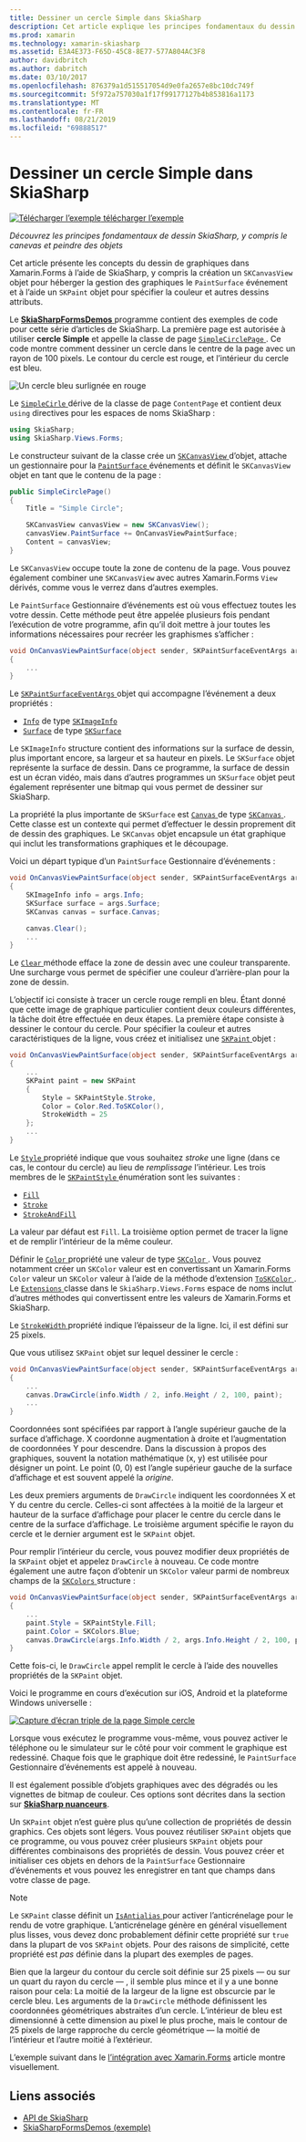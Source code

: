 ```yaml
---
title: Dessiner un cercle Simple dans SkiaSharp
description: Cet article explique les principes fondamentaux du dessin SkiaSharp, y compris le canevas et les objets de peinture, dans les applications de Xamarin.Forms et illustre ceci avec l’exemple de code.
ms.prod: xamarin
ms.technology: xamarin-skiasharp
ms.assetid: E3A4E373-F65D-45C8-8E77-577A804AC3F8
author: davidbritch
ms.author: dabritch
ms.date: 03/10/2017
ms.openlocfilehash: 876379a1d515517054d9e0fa2657e8bc10dc749f
ms.sourcegitcommit: 5f972a757030a1f17f99177127b4b853816a1173
ms.translationtype: MT
ms.contentlocale: fr-FR
ms.lasthandoff: 08/21/2019
ms.locfileid: "69888517"
---
```

# <a name="drawing-a-simple-circle-in-skiasharp"></a>Dessiner un cercle Simple dans SkiaSharp

[![Télécharger l’exemple](~/media/shared/download.png) télécharger l’exemple](https://docs.microsoft.com/samples/xamarin/xamarin-forms-samples/skiasharpforms-demos)

_Découvrez les principes fondamentaux de dessin SkiaSharp, y compris le canevas et peindre des objets_

Cet article présente les concepts du dessin de graphiques dans Xamarin.Forms à l’aide de SkiaSharp, y compris la création un `SKCanvasView` objet pour héberger la gestion des graphiques le `PaintSurface` événement et à l’aide un `SKPaint` objet pour spécifier la couleur et autres dessins attributs.

Le [ **SkiaSharpFormsDemos** ](https://docs.microsoft.com/samples/xamarin/xamarin-forms-samples/skiasharpforms-demos) programme contient des exemples de code pour cette série d’articles de SkiaSharp. La première page est autorisée à utiliser **cercle Simple** et appelle la classe de page [ `SimpleCirclePage` ](https://github.com/xamarin/xamarin-forms-samples/blob/master/SkiaSharpForms/Demos/Demos/SkiaSharpFormsDemos/Basics/SimpleCirclePage.cs). Ce code montre comment dessiner un cercle dans le centre de la page avec un rayon de 100 pixels. Le contour du cercle est rouge, et l’intérieur du cercle est bleu.

![](circle-images/circleexample.png "Un cercle bleu surlignée en rouge")

Le [ `SimpleCirle` ](https://github.com/xamarin/xamarin-forms-samples/blob/master/SkiaSharpForms/Demos/Demos/SkiaSharpFormsDemos/Basics/SimpleCirclePage.cs) dérive de la classe de page `ContentPage` et contient deux `using` directives pour les espaces de noms SkiaSharp :

```csharp
using SkiaSharp;
using SkiaSharp.Views.Forms;
```

Le constructeur suivant de la classe crée un [ `SKCanvasView` ](xref:SkiaSharp.Views.Forms.SKCanvasView) d’objet, attache un gestionnaire pour la [ `PaintSurface` ](xref:SkiaSharp.Views.Forms.SKCanvasView.PaintSurface) événements et définit le `SKCanvasView` objet en tant que le contenu de la page :

```csharp
public SimpleCirclePage()
{
    Title = "Simple Circle";

    SKCanvasView canvasView = new SKCanvasView();
    canvasView.PaintSurface += OnCanvasViewPaintSurface;
    Content = canvasView;
}
```

Le `SKCanvasView` occupe toute la zone de contenu de la page. Vous pouvez également combiner une `SKCanvasView` avec autres Xamarin.Forms `View` dérivés, comme vous le verrez dans d’autres exemples.

Le `PaintSurface` Gestionnaire d’événements est où vous effectuez toutes les votre dessin. Cette méthode peut être appelée plusieurs fois pendant l’exécution de votre programme, afin qu’il doit mettre à jour toutes les informations nécessaires pour recréer les graphismes s’afficher :

```csharp
void OnCanvasViewPaintSurface(object sender, SKPaintSurfaceEventArgs args)
{
    ...
}

```

Le [ `SKPaintSurfaceEventArgs` ](xref:SkiaSharp.Views.Forms.SKPaintSurfaceEventArgs) objet qui accompagne l’événement a deux propriétés :

- [`Info`](xref:SkiaSharp.Views.Forms.SKPaintSurfaceEventArgs.Info) de type [`SKImageInfo`](xref:SkiaSharp.SKImageInfo)
- [`Surface`](xref:SkiaSharp.Views.Forms.SKPaintSurfaceEventArgs.Surface) de type [`SKSurface`](xref:SkiaSharp.SKSurface)

Le `SKImageInfo` structure contient des informations sur la surface de dessin, plus important encore, sa largeur et sa hauteur en pixels. Le `SKSurface` objet représente la surface de dessin. Dans ce programme, la surface de dessin est un écran vidéo, mais dans d’autres programmes un `SKSurface` objet peut également représenter une bitmap qui vous permet de dessiner sur SkiaSharp.

La propriété la plus importante de `SKSurface` est [ `Canvas` ](xref:SkiaSharp.SKSurface.Canvas) de type [ `SKCanvas` ](xref:SkiaSharp.SKCanvas). Cette classe est un contexte qui permet d’effectuer le dessin proprement dit de dessin des graphiques. Le `SKCanvas` objet encapsule un état graphique qui inclut les transformations graphiques et le découpage.

Voici un départ typique d’un `PaintSurface` Gestionnaire d’événements :

```csharp
void OnCanvasViewPaintSurface(object sender, SKPaintSurfaceEventArgs args)
{
    SKImageInfo info = args.Info;
    SKSurface surface = args.Surface;
    SKCanvas canvas = surface.Canvas;

    canvas.Clear();
    ...
}

```

Le [ `Clear` ](xref:SkiaSharp.SKCanvas.Clear) méthode efface la zone de dessin avec une couleur transparente. Une surcharge vous permet de spécifier une couleur d’arrière-plan pour la zone de dessin.

L’objectif ici consiste à tracer un cercle rouge rempli en bleu. Étant donné que cette image de graphique particulier contient deux couleurs différentes, la tâche doit être effectuée en deux étapes. La première étape consiste à dessiner le contour du cercle. Pour spécifier la couleur et autres caractéristiques de la ligne, vous créez et initialisez une [ `SKPaint` ](xref:SkiaSharp.SKPaint) objet :

```csharp
void OnCanvasViewPaintSurface(object sender, SKPaintSurfaceEventArgs args)
{
    ...
    SKPaint paint = new SKPaint
    {
        Style = SKPaintStyle.Stroke,
        Color = Color.Red.ToSKColor(),
        StrokeWidth = 25
    };
    ...
}
```

Le [ `Style` ](xref:SkiaSharp.SKPaint.Style) propriété indique que vous souhaitez *stroke* une ligne (dans ce cas, le contour du cercle) au lieu de *remplissage* l’intérieur. Les trois membres de le [ `SKPaintStyle` ](xref:SkiaSharp.SKPaintStyle) énumération sont les suivantes :

- [`Fill`](xref:SkiaSharp.SKPaintStyle.Fill)
- [`Stroke`](xref:SkiaSharp.SKPaintStyle.Stroke)
- [`StrokeAndFill`](xref:SkiaSharp.SKPaintStyle.StrokeAndFill)

La valeur par défaut est `Fill`. La troisième option permet de tracer la ligne et de remplir l’intérieur de la même couleur.

Définir le [ `Color` ](xref:SkiaSharp.SKPaint.Color) propriété une valeur de type [ `SKColor` ](xref:SkiaSharp.SKColor). Vous pouvez notamment créer un `SKColor` valeur est en convertissant un Xamarin.Forms `Color` valeur un `SKColor` valeur à l’aide de la méthode d’extension [ `ToSKColor` ](xref:SkiaSharp.Views.Forms.Extensions.ToSKColor*). Le [ `Extensions` ](xref:SkiaSharp.Views.Forms.Extensions) classe dans le `SkiaSharp.Views.Forms` espace de noms inclut d’autres méthodes qui convertissent entre les valeurs de Xamarin.Forms et SkiaSharp.

Le [ `StrokeWidth` ](xref:SkiaSharp.SKPaint.StrokeWidth) propriété indique l’épaisseur de la ligne. Ici, il est défini sur 25 pixels.

Que vous utilisez `SKPaint` objet sur lequel dessiner le cercle :

```csharp
void OnCanvasViewPaintSurface(object sender, SKPaintSurfaceEventArgs args)
{
    ...
    canvas.DrawCircle(info.Width / 2, info.Height / 2, 100, paint);
    ...
}
```

Coordonnées sont spécifiées par rapport à l’angle supérieur gauche de la surface d’affichage. X coordonne augmentation à droite et l’augmentation de coordonnées Y pour descendre. Dans la discussion à propos des graphiques, souvent la notation mathématique (x, y) est utilisée pour désigner un point. Le point (0, 0) est l’angle supérieur gauche de la surface d’affichage et est souvent appelé la *origine*.

Les deux premiers arguments de `DrawCircle` indiquent les coordonnées X et Y du centre du cercle. Celles-ci sont affectées à la moitié de la largeur et hauteur de la surface d’affichage pour placer le centre du cercle dans le centre de la surface d’affichage. Le troisième argument spécifie le rayon du cercle et le dernier argument est le `SKPaint` objet.

Pour remplir l’intérieur du cercle, vous pouvez modifier deux propriétés de la `SKPaint` objet et appelez `DrawCircle` à nouveau. Ce code montre également une autre façon d’obtenir un `SKColor` valeur parmi de nombreux champs de la [ `SKColors` ](xref:SkiaSharp.SKColors) structure :

```csharp
void OnCanvasViewPaintSurface(object sender, SKPaintSurfaceEventArgs args)
{
    ...
    paint.Style = SKPaintStyle.Fill;
    paint.Color = SKColors.Blue;
    canvas.DrawCircle(args.Info.Width / 2, args.Info.Height / 2, 100, paint);
}
```

Cette fois-ci, le `DrawCircle` appel remplit le cercle à l’aide des nouvelles propriétés de la `SKPaint` objet.

Voici le programme en cours d’exécution sur iOS, Android et la plateforme Windows universelle :

[![](circle-images/simplecircle-small.png "Capture d’écran triple de la page Simple cercle")](circle-images/simplecircle-large.png#lightbox "Triple capture d’écran de la page de cercle Simple")

Lorsque vous exécutez le programme vous-même, vous pouvez activer le téléphone ou le simulateur sur le côté pour voir comment le graphique est redessiné. Chaque fois que le graphique doit être redessiné, le `PaintSurface` Gestionnaire d’événements est appelé à nouveau.

Il est également possible d’objets graphiques avec des dégradés ou les vignettes de bitmap de couleur. Ces options sont décrites dans la section sur [ **SkiaSharp nuanceurs**](../effects/shaders/index.md).

Un `SKPaint` objet n’est guère plus qu’une collection de propriétés de dessin graphics. Ces objets sont légers. Vous pouvez réutiliser `SKPaint` objets que ce programme, ou vous pouvez créer plusieurs `SKPaint` objets pour différentes combinaisons des propriétés de dessin. Vous pouvez créer et initialiser ces objets en dehors de la `PaintSurface` Gestionnaire d’événements et vous pouvez les enregistrer en tant que champs dans votre classe de page.

> [!NOTE]
> Le `SKPaint` classe définit un [ `IsAntialias` ](xref:SkiaSharp.SKPaint.IsAntialias) pour activer l’anticrénelage pour le rendu de votre graphique. L’anticrénelage génère en général visuellement plus lisses, vous devez donc probablement définir cette propriété sur `true` dans la plupart de vos `SKPaint` objets. Pour des raisons de simplicité, cette propriété est _pas_ définie dans la plupart des exemples de pages.

Bien que la largeur du contour du cercle soit définie sur 25 pixels &mdash; ou sur un quart du rayon du cercle &mdash; , il semble plus mince et il y a une bonne raison pour cela: La moitié de la largeur de la ligne est obscurcie par le cercle bleu. Les arguments de la `DrawCircle` méthode définissent les coordonnées géométriques abstraites d’un cercle. L’intérieur de bleu est dimensionné à cette dimension au pixel le plus proche, mais le contour de 25 pixels de large rapproche du cercle géométrique &mdash; la moitié de l’intérieur et l’autre moitié à l’extérieur.

L’exemple suivant dans le [l’intégration avec Xamarin.Forms](~/xamarin-forms/user-interface/graphics/skiasharp/basics/integration.md) article montre visuellement.


## <a name="related-links"></a>Liens associés

- [API de SkiaSharp](https://docs.microsoft.com/dotnet/api/skiasharp)
- [SkiaSharpFormsDemos (exemple)](https://docs.microsoft.com/samples/xamarin/xamarin-forms-samples/skiasharpforms-demos)
